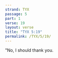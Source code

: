 ```yaml
---
strand: TYX
passage: 5
part: 1
verse: 19
layout: verse
title: "TYX 5:19"
permalink: /TYX/5/19/
---
```

"No, I should thank you.
